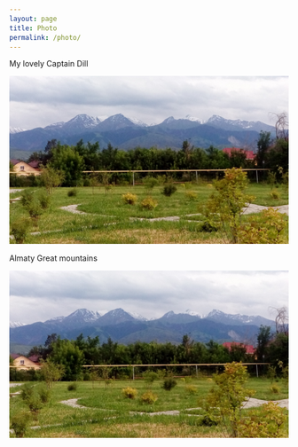```yaml
---
layout: page
title: Photo
permalink: /photo/
---
```


My lovely Captain Dill

![_config.yml](https://github.com/aisens/aisens.github.io/blob/master/images/IMG_20160621_182353.jpg?raw=true)


Almaty Great mountains

![_config.yml](https://github.com/aisens/aisens.github.io/blob/master/images/IMG_20160621_182353.jpg)
